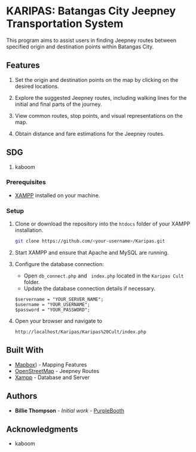 
# KARIPAS: Batangas City Jeepney Transportation System
This program aims to assist users in finding Jeepney routes between specified origin and destination points within Batangas City.

## Features 
1. Set the origin and destination points on the map by clicking on the desired locations.

2. Explore the suggested Jeepney routes, including walking lines for the initial and final parts of the journey.

3. View common routes, stop points, and visual representations on the map.

4. Obtain distance and fare estimations for the Jeepney routes.

## SDG
1. kaboom


### Prerequisites

- [XAMPP](https://www.apachefriends.org/index.html) installed on your machine.


### Setup
1. Clone or download the repository into the `htdocs` folder of your XAMPP installation.

    ```bash
    git clone https://github.com/<your-username>/Karipas.git
    ```

2. Start XAMPP and ensure that Apache and MySQL are running.

3. Configure the database connection:
   - Open `db_connect.php` and  ` index.php` located in the `Karipas Cult` folder.
   - Update the database connection details if necessary.
   ```
   $servername = "YOUR_SERVER_NAME";
   $username = "YOUR_USERNAME";
   $password = "YOUR_PASSWORD";
   ```
    
4. Open your browser and navigate to
   ```
   http://localhost/Karipas/Karipas%20Cult/index.php
   ```

## Built With

* [Mapbox](https://www.mapbox.com/)) - Mapping Features
* [OpenStreetMap](https://www.openstreetmap.org/) - Jeepney Routes
* [Xampp](http://www.facweb.iitkgp.ac.in/dashboard/) - Database and Server


## Authors

* **Billie Thompson** - *Initial work* - [PurpleBooth](https://github.com/PurpleBooth)

## Acknowledgments

* kaboom
